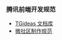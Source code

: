 ### 腾讯前端开发规范

- [TGideas 文档库](https://tgideas.qq.com/doc/index.html)
- [微社区制作规范](https://ingame.qq.com/guifan.shtml)

